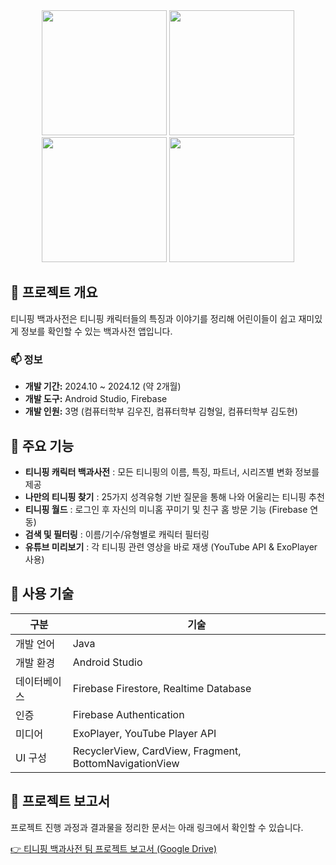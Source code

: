 
<div align="center">
  <img src="https://github.com/user-attachments/assets/7544fd88-8359-4c47-a990-e2159b67dae5" width="200"/>
  <img src="https://github.com/user-attachments/assets/7ba8ea75-8be9-4550-a65e-63726b76538e" width="200"/>
  <img src="https://github.com/user-attachments/assets/35d59c9f-c53a-4e96-9eaf-fe8bc6b22d60" width="200"/>
  <img src="https://github.com/user-attachments/assets/b89d0d3a-1cfa-4007-be2c-b5bb58e7ada4" width="200"/>
</div>




## 🌟 프로젝트 개요
티니핑 백과사전은 티니핑 캐릭터들의 특징과 이야기를 정리해 어린이들이 쉽고 재미있게 정보를 확인할 수 있는 백과사전 앱입니다. 

### 📫 정보
- **개발 기간:** 2024.10 ~ 2024.12 (약 2개월)
- **개발 도구:** Android Studio, Firebase
- **개발 인원:** 3명 (컴퓨터학부 김우진, 컴퓨터학부 김형일, 컴퓨터학부 김도현)


## 📱 주요 기능
-  **티니핑 캐릭터 백과사전** : 모든 티니핑의 이름, 특징, 파트너, 시리즈별 변화 정보를 제공  
-  **나만의 티니핑 찾기** : 25가지 성격유형 기반 질문을 통해 나와 어울리는 티니핑 추천  
-  **티니핑 월드** : 로그인 후 자신의 미니홈 꾸미기 및 친구 홈 방문 기능 (Firebase 연동)  
-  **검색 및 필터링** : 이름/기수/유형별로 캐릭터 필터링  
-  **유튜브 미리보기** : 각 티니핑 관련 영상을 바로 재생 (YouTube API & ExoPlayer 사용)


  ## 🧰 사용 기술
| 구분 | 기술 |
|------|------|
| 개발 언어 | Java |
| 개발 환경 | Android Studio |
| 데이터베이스 | Firebase Firestore, Realtime Database |
| 인증 | Firebase Authentication |
| 미디어 | ExoPlayer, YouTube Player API |
| UI 구성 | RecyclerView, CardView, Fragment, BottomNavigationView |

## 📄 프로젝트 보고서

프로젝트 진행 과정과 결과물을 정리한 문서는 아래 링크에서 확인할 수 있습니다.

[👉 티니핑 백과사전 팀 프로젝트 보고서 (Google Drive)](https://drive.google.com/file/d/1dK__YhiLMexkQaC3-dMnHBCHCZF9CmW9/view?usp=drive_link)
